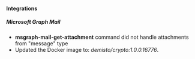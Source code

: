 
#### Integrations
##### Microsoft Graph Mail
- **msgraph-mail-get-attachment** command did not handle attachments from "message" type  
- Updated the Docker image to: *demisto/crypto:1.0.0.16776*.